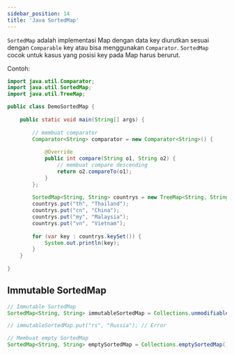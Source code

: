 ```yaml
---
sidebar_position: 14
title: 'Java SortedMap'
---
```


`SortedMap` adalah implementasi Map dengan data key diurutkan sesuai dengan `Comparable` key atau bisa menggunakan `Comparator`. `SortedMap` cocok untuk kasus yang posisi key pada Map harus berurut.

Contoh:

```java
import java.util.Comparator;
import java.util.SortedMap;
import java.util.TreeMap;

public class DemoSortedMap {
	
	public static void main(String[] args) {
		
		// membuat comparator
		Comparator<String> comparator = new Comparator<String>() {
			
			@Override
			public int compare(String o1, String o2) {
				// membuat compare descending
				return o2.compareTo(o1);
			}
		};
		
		SortedMap<String, String> countrys = new TreeMap<String, String>(comparator);
		countrys.put("th", "Thailand");
		countrys.put("cn", "China");
		countrys.put("my", "Malaysia");
		countrys.put("vn", "Vietnam");
		
		for (var key : countrys.keySet()) {
			System.out.println(key);
		}
	}
	
}
```
 
 ## Immutable SortedMap

 ```java
// Immutable SortedMap
SortedMap<String, String> immutableSortedMap = Collections.unmodifiableSortedMap(countrys);

// immutableSortedMap.put("rs", "Russia"); // Error

// Membuat empty SortedMap
SortedMap<String, String> emptySortedMap = Collections.emptySortedMap();
 ```